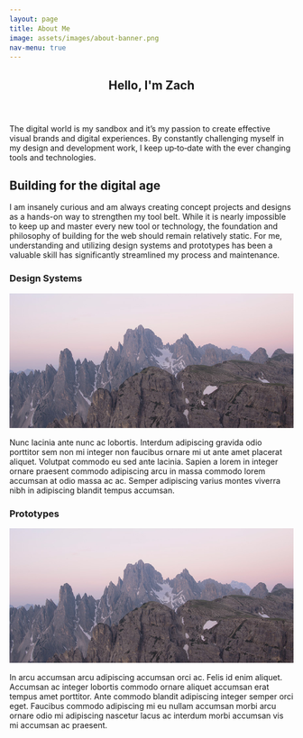 ```yaml
---
layout: page
title: About Me
image: assets/images/about-banner.png
nav-menu: true
---
```


<!-- Main -->


<div id="main">

<section id="banner" class="style2">
      <div class="inner">
          <header class="major">
            <h1>Hello, I'm Zach</h1>
          </header>
          <div class="content">
              The digital world is my sandbox and it’s my passion to create effective visual brands and digital experiences. By constantly challenging myself in my design and development work, I keep up&#x2011;to&#x2011;date with the ever changing tools and technologies. 
          </div>
      </div>
  </section>

<!-- One -->
<section id="one" class="about-alt">
	<div class="inner">
<!-- Content -->
<h2 id="content">Building for the digital age</h2>
<p>I am insanely curious and am always creating concept projects and designs as a hands-on way to strengthen my tool belt. While it is nearly impossible to keep up and master every new tool or technology, the foundation and philosophy of building for the web should remain relatively static. For me, understanding and utilizing design systems and prototypes has been a valuable skill has significantly streamlined my process and maintenance.</p>
<div class="row">
	<div class="6u 12u$(small)">
		<h3>Design Systems</h3>
    <span class="image fit"><img src="assets/images/pic03.jpg" alt="" /></span>
		<p>Nunc lacinia ante nunc ac lobortis. Interdum adipiscing gravida odio porttitor sem non mi integer non faucibus ornare mi ut ante amet placerat aliquet. Volutpat commodo eu sed ante lacinia. Sapien a lorem in integer ornare praesent commodo adipiscing arcu in massa commodo lorem accumsan at odio massa ac ac. Semper adipiscing varius montes viverra nibh in adipiscing blandit tempus accumsan.</p>
	</div>
	<div class="6u$ 12u$(small)">
		<h3>Prototypes</h3>
    <span class="image fit"><img src="assets/images/pic03.jpg" alt="" /></span>
		<p>In arcu accumsan arcu adipiscing accumsan orci ac. Felis id enim aliquet. Accumsan ac integer lobortis commodo ornare aliquet accumsan erat tempus amet porttitor. Ante commodo blandit adipiscing integer semper orci eget. Faucibus commodo adipiscing mi eu nullam accumsan morbi arcu ornare odio mi adipiscing nascetur lacus ac interdum morbi accumsan vis mi accumsan ac praesent.</p>
	</div>
	<!-- Break -->
<!-- 	<div class="4u 12u$(medium)">
		<h3>Interdum sapien gravida</h3>
		<p>Nunc lacinia ante nunc ac lobortis. Interdum adipiscing gravida odio porttitor sem non mi integer non faucibus ornare mi ut ante amet placerat aliquet. Volutpat eu sed ante lacinia sapien lorem accumsan varius montes viverra nibh in adipiscing blandit tempus accumsan.</p>
	</div>
	<div class="4u 12u$(medium)">
		<h3>Faucibus consequat lorem</h3>
		<p>Nunc lacinia ante nunc ac lobortis. Interdum adipiscing gravida odio porttitor sem non mi integer non faucibus ornare mi ut ante amet placerat aliquet. Volutpat eu sed ante lacinia sapien lorem accumsan varius montes viverra nibh in adipiscing blandit tempus accumsan.</p>
	</div>
	<div class="4u$ 12u$(medium)">
		<h3>Accumsan montes viverra</h3>
		<p>Nunc lacinia ante nunc ac lobortis. Interdum adipiscing gravida odio porttitor sem non mi integer non faucibus ornare mi ut ante amet placerat aliquet. Volutpat eu sed ante lacinia sapien lorem accumsan varius montes viverra nibh in adipiscing blandit tempus accumsan.</p>
	</div> -->
</div>

<div class="6u$ 12u$(medium)">

</div>



</div>
